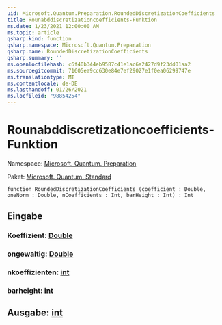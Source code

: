 ```yaml
---
uid: Microsoft.Quantum.Preparation.RoundedDiscretizationCoefficients
title: Rounabddiscretizationcoefficients-Funktion
ms.date: 1/23/2021 12:00:00 AM
ms.topic: article
qsharp.kind: function
qsharp.namespace: Microsoft.Quantum.Preparation
qsharp.name: RoundedDiscretizationCoefficients
qsharp.summary: ''
ms.openlocfilehash: c6f40b344eb9587c41e1ac6a2427d9f23dd01aa2
ms.sourcegitcommit: 71605ea9cc630e84e7ef29027e1f0ea06299747e
ms.translationtype: MT
ms.contentlocale: de-DE
ms.lasthandoff: 01/26/2021
ms.locfileid: "98854254"
---
```

# <a name="roundeddiscretizationcoefficients-function"></a>Rounabddiscretizationcoefficients-Funktion

Namespace: [Microsoft. Quantum. Preparation](xref:Microsoft.Quantum.Preparation)

Paket: [Microsoft. Quantum. Standard](https://nuget.org/packages/Microsoft.Quantum.Standard)




```qsharp
function RoundedDiscretizationCoefficients (coefficient : Double, oneNorm : Double, nCoefficients : Int, barHeight : Int) : Int
```


## <a name="input"></a>Eingabe

### <a name="coefficient--double"></a>Koeffizient: [Double](xref:microsoft.quantum.lang-ref.double)




### <a name="onenorm--double"></a>ongewaltig: [Double](xref:microsoft.quantum.lang-ref.double)




### <a name="ncoefficients--int"></a>nkoeffizienten: [int](xref:microsoft.quantum.lang-ref.int)




### <a name="barheight--int"></a>barheight: [int](xref:microsoft.quantum.lang-ref.int)





## <a name="output--int"></a>Ausgabe: [int](xref:microsoft.quantum.lang-ref.int)

